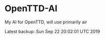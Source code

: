 # OpenTTD-AI
My AI for OpenTTD, will use primarily air

Latest backup: Sun Sep 22 20:02:01 UTC 2019
